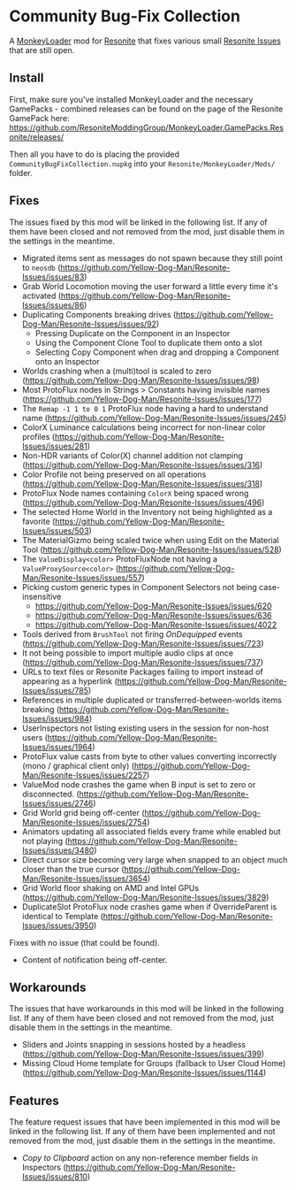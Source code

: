 Community Bug-Fix Collection
============================

A [MonkeyLoader](https://github.com/MonkeyModdingTroop/MonkeyLoader) mod for
[Resonite](https://resonite.com/) that fixes various small
[Resonite Issues](https://github.com/Yellow-Dog-Man/Resonite-Issues/issues)
that are still open.


## Install

First, make sure you've installed MonkeyLoader and the necessary GamePacks - combined releases can be found on the page of the Resonite GamePack here: https://github.com/ResoniteModdingGroup/MonkeyLoader.GamePacks.Resonite/releases/

Then all you have to do is placing the provided `CommunityBugFixCollection.nupkg` into your `Resonite/MonkeyLoader/Mods/` folder.  


## Fixes

The issues fixed by this mod will be linked in the following list.
If any of them have been closed and not removed from the mod,
just disable them in the settings in the meantime.

* Migrated items sent as messages do not spawn because they still point to `neosdb` (https://github.com/Yellow-Dog-Man/Resonite-Issues/issues/83)
* Grab World Locomotion moving the user forward a little every time it's activated (https://github.com/Yellow-Dog-Man/Resonite-Issues/issues/86)
* Duplicating Components breaking drives (https://github.com/Yellow-Dog-Man/Resonite-Issues/issues/92)
	* Pressing Duplicate on the Component in an Inspector
	* Using the Component Clone Tool to duplicate them onto a slot
	* Selecting Copy Component when drag and dropping a Component onto an Inspector
* Worlds crashing when a (multi)tool is scaled to zero (https://github.com/Yellow-Dog-Man/Resonite-Issues/issues/98)
* Most ProtoFlux nodes in Strings > Constants having invisible names (https://github.com/Yellow-Dog-Man/Resonite-Issues/issues/177)
* The `Remap -1 1 to 0 1` ProtoFlux node having a hard to understand name (https://github.com/Yellow-Dog-Man/Resonite-Issues/issues/245)
* ColorX Luminance calculations being incorrect for non-linear color profiles (https://github.com/Yellow-Dog-Man/Resonite-Issues/issues/281)
* Non-HDR variants of Color(X) channel addition not clamping (https://github.com/Yellow-Dog-Man/Resonite-Issues/issues/316)
* Color Profile not being preserved on all operations (https://github.com/Yellow-Dog-Man/Resonite-Issues/issues/318)
* ProtoFlux Node names containing `ColorX` being spaced wrong (https://github.com/Yellow-Dog-Man/Resonite-Issues/issues/496)
* The selected Home World in the Inventory not being highlighted as a favorite (https://github.com/Yellow-Dog-Man/Resonite-Issues/issues/503)
* The MaterialGizmo being scaled twice when using Edit on the Material Tool (https://github.com/Yellow-Dog-Man/Resonite-Issues/issues/528)
* The `ValueDisplay<color>` ProtoFluxNode not having a `ValueProxySource<color>` (https://github.com/Yellow-Dog-Man/Resonite-Issues/issues/557)
* Picking custom generic types in Component Selectors not being case-insensitive
	* https://github.com/Yellow-Dog-Man/Resonite-Issues/issues/620
	* https://github.com/Yellow-Dog-Man/Resonite-Issues/issues/636
	* https://github.com/Yellow-Dog-Man/Resonite-Issues/issues/4022
* Tools derived from `BrushTool` not firing *OnDequipped* events (https://github.com/Yellow-Dog-Man/Resonite-Issues/issues/723)
* It not being possible to import multiple audio clips at once (https://github.com/Yellow-Dog-Man/Resonite-Issues/issues/737)
* URLs to text files or Resonite Packages failing to import instead of appearing as a hyperlink (https://github.com/Yellow-Dog-Man/Resonite-Issues/issues/785)
* References in multiple duplicated or transferred-between-worlds items breaking (https://github.com/Yellow-Dog-Man/Resonite-Issues/issues/984)
* UserInspectors not listing existing users in the session for non-host users (https://github.com/Yellow-Dog-Man/Resonite-Issues/issues/1964)
* ProtoFlux value casts from byte to other values converting incorrectly (mono / graphical client only) (https://github.com/Yellow-Dog-Man/Resonite-Issues/issues/2257)
* ValueMod<Decimal> node crashes the game when B input is set to zero or disconnected. (https://github.com/Yellow-Dog-Man/Resonite-Issues/issues/2746)
* Grid World grid being off-center (https://github.com/Yellow-Dog-Man/Resonite-Issues/issues/2754)
* Animators updating all associated fields every frame while enabled but not playing (https://github.com/Yellow-Dog-Man/Resonite-Issues/issues/3480)
* Direct cursor size becoming very large when snapped to an object much closer than the true cursor (https://github.com/Yellow-Dog-Man/Resonite-Issues/issues/3654)
* Grid World floor shaking on AMD and Intel GPUs (https://github.com/Yellow-Dog-Man/Resonite-Issues/issues/3829)
* DuplicateSlot ProtoFlux node crashes game when if OverrideParent is identical to Template (https://github.com/Yellow-Dog-Man/Resonite-Issues/issues/3950)

Fixes with no issue (that could be found).
* Content of notification being off-center.


## Workarounds

The issues that have workarounds in this mod will be linked in the following list.
If any of them have been closed and not removed from the mod,
just disable them in the settings in the meantime.

* Sliders and Joints snapping in sessions hosted by a headless (https://github.com/Yellow-Dog-Man/Resonite-Issues/issues/399)
* Missing Cloud Home template for Groups (fallback to User Cloud Home) (https://github.com/Yellow-Dog-Man/Resonite-Issues/issues/1144)


## Features

The feature request issues that have been implemented in this mod will be linked in the following list.
If any of them have been implemented and not removed from the mod,
just disable them in the settings in the meantime.

* _Copy to Clipboard_ action on any non-reference member fields in Inspectors (https://github.com/Yellow-Dog-Man/Resonite-Issues/issues/810)
